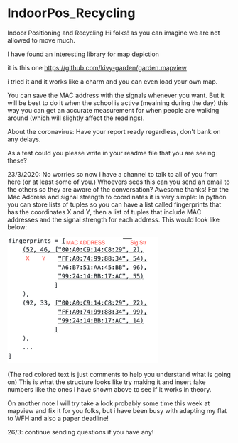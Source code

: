 # IndoorPos_Recycling
Indoor Positioning and Recycling
Hi folks! as you can imagine we are not allowed to move much.

I have found an interesting library for map depiction

it is this one https://github.com/kivy-garden/garden.mapview

i tried it and it works like a charm and you can even load your own map.


You can save the MAC address with the signals whenever you want. But it will be best to do it when the school is active (meaining during the day) this way you can get an accurate measurement for when people are walking around (which will slightly affect the readings).

About the coronavirus: Have your report ready regardless, don't bank on any delays.

As a test could you please write in your readme file that you are seeing these?

23/3/2020: No worries so now i have a channel to talk to all of you from here (or at least some of you.) Whoevers sees this can you send an email to the others so they are aware of the conversation? Awesome thanks!
  For the Mac Address and signal strength to coordinates it is very simple: In python you can store lists of tuples so you can have a list called fingerprints that has the coordinates X and Y, then a list of tuples that include MAC addresses and the signal strength for each address. This would look like below:
 
 <img src="fingerprint.png" width="340" height="284" />
 
(The red colored text is just comments to help you understand what is going on)
This is what the structure looks like try making it and insert fake numbers like the ones i have shown above to see if it works in theory.

  On another note I will try take a look probably some time this week at mapview and fix it for you folks, but i have been busy with adapting my flat to WFH and also a paper deadline!

26/3: continue sending questions if you have any!
